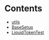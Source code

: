 

# Contents
- [utils](/src/test/utils)
- [BaseSetup](BaseSetup.t.sol/contract.BaseSetup.md)
- [LiquidTokenTest](PersonalToken.t.sol/contract.LiquidTokenTest.md)

